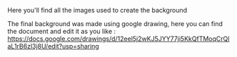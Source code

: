 Here you'll find all the images used to create the background

The final background was made using google drawing, here you can find the document and edit it as you like :
https://docs.google.com/drawings/d/12eel5j2wKJ5JYY77ji5KkQfTMoqCrQlaL1rB6zl3j8U/edit?usp=sharing
